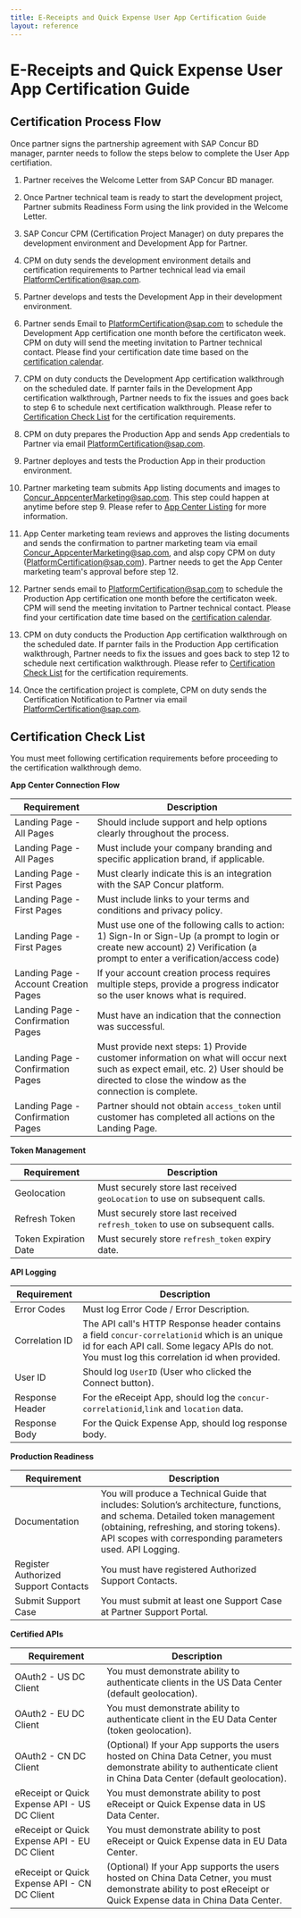 ```yaml
---
title: E-Receipts and Quick Expense User App Certification Guide
layout: reference
---
```


# E-Receipts and Quick Expense User App Certification Guide

## Certification Process Flow

Once partner signs the partnership agreement with SAP Concur BD manager, parnter needs to follow the steps below to complete the User App certifiation.

1. Partner receives the Welcome Letter from SAP Concur BD manager.

2. Once Partner technical team is ready to start the development project, Partner submits Readiness Form using the link provided in the Welcome Letter.

3. SAP Concur CPM (Certification Project Manager) on duty prepares the development environment and Development App for Partner.

4. CPM on duty sends the development environment details and certification requirements to Partner technical lead via email [PlatformCertification@sap.com](mailto:platformcertification@sap.com). 

5. Partner develops and tests the Development App in their development environment.

6. Partner sends Email to [PlatformCertification@sap.com](mailto:platformcertification@sap.com) to schedule the Development App certification one month before the certificaton week. CPM on duty will send the meeting invitation to Partner technical contact. Please find your certification date time based on the [certification calendar](user-app-certification-calender.pdf).

7. CPM on duty conducts the Development App certification walkthrough on the scheduled date. If parnter fails in the Development App certification walkthrough, Partner needs to fix the issues and goes back to step 6 to schedule next certification walkthrough. Please refer to [Certification Check List](#certification-check-list) for the certification requirements. 

8. CPM on duty prepares the Production App and sends App credentials to Partner via email [PlatformCertification@sap.com](mailto:platformcertification@sap.com). 

9. Partner deployes and tests the Production App in their production environment. 

10. Partner marketing team submits App listing documents and images to [Concur_AppcenterMarketing@sap.com](mailto:Concur_AppcenterMarketing@sap.com). This step could happen at anytime before step 9. Please refer to [App Center Listing](#creating-and-updating-an-app-center-listing) for more information.

11. App Center marketing team reviews and approves the listing documents and sends the confirmation to partner marketing team via email [Concur_AppcenterMarketing@sap.com](mailto:Concur_AppcenterMarketing@sap.com), and alsp copy CPM on duty ([PlatformCertification@sap.com](mailto:platformcertification@sap.com)). Partner needs to get the App Center marketing team's approval before step 12. 

12. Partner sends email to [PlatformCertification@sap.com](mailto:platformcertification@sap.com) to schedule the Production App certification one month before the certificaton week. CPM will send the meeting invitation to Partner technical contact. Please find your certification date time based on the [certification calendar](user-app-certification-calender.pdf).

13. CPM on duty conducts the Production App certification walkthrough on the scheduled date. If parnter fails in the Production App certification walkthrough, Partner needs to fix the issues and goes back to step 12 to schedule next certification walkthrough. Please refer to [Certification Check List](#certification-check-list) for the certification requirements. 

14. Once the certification project is complete, CPM on duty sends the Certification Notification to Partner via email [PlatformCertification@sap.com](mailto:platformcertification@sap.com). 

## Certification Check List

You must meet following certification requirements before proceeding to the certification walkthrough demo.

 **App Center Connection Flow**

|Requirement | Description |
| --- | --- |
|Landing Page - All Pages |Should include support and help options clearly throughout the process. |
|Landing Page - All Pages |Must include your company branding and specific application brand, if applicable​. |
|Landing Page - First Pages |Must clearly indicate this is an integration with the SAP Concur platform. |
|Landing Page - First Pages |Must include links to your terms and conditions and privacy policy. |
|Landing Page - First Pages |Must use one of the following calls to action: 1) Sign-In or Sign-Up (a prompt to login or create new account) 2) Verification (a prompt to enter a verification/access code)​ |
|Landing Page - Account Creation Pages |If your account creation process requires multiple steps, provide a progress indicator so the user knows what is required. |
|Landing Page - Confirmation Pages |Must have an indication that the connection was successful. |
|Landing Page - Confirmation Pages |Must provide next steps​: 1) Provide customer information on what will occur next such as expect email, etc. 2) User should be directed to close the window as the connection is complete. |
|Landing Page - Confirmation Pages |Partner should not obtain `access_token` until customer has completed all actions on the Landing Page.​ |

 **Token Management**

|Requirement | Description |
| --- | --- |
|Geolocation | Must securely store last received `geoLocation` to use on subsequent calls. |
|Refresh Token | Must securely store last received `refresh_token` to use on subsequent calls. |
|Token Expiration Date | Must securely store `refresh_token` expiry date. |

 **API Logging**

|Requirement | Description |
| --- | --- |
|Error Codes |Must log Error Code / Error Description. |
|Correlation ID|The API call's HTTP Response header contains a field `concur-correlationid` which is an unique id for each API call. Some legacy APIs do not. You must log this correlation id when provided.  |
|User ID |Should log `UserID` (User who clicked the Connect button).|
|Response Header |For the eReceipt App, should log the `concur-correlationid`,`link` and `location` data. |
|Response Body |For the Quick Expense App, should log response body. |

**Production Readiness**

|Requirement | Description |
| --- | --- |
|Documentation |You will produce a Technical Guide that includes: Solution’s architecture, functions, and schema. Detailed token management (obtaining, refreshing, and storing tokens). API scopes with corresponding parameters used.​ API Logging. |
|Register Authorized Support Contacts |You must have registered Authorized Support Contacts​. |
|Submit Support Case |You must submit at least one Support Case at Partner Support Portal. |

**Certified APIs**

|Requirement | Description |
| --- | --- |
|OAuth2 - US DC Client |You must demonstrate ability to authenticate clients in the US Data Center (default geolocation). |
|OAuth2 - EU DC Client |You must demonstrate ability to authenticate client in the EU Data Center (token geolocation). |
|OAuth2 - CN DC Client |(Optional) If your App supports the users hosted on China Data Cetner, you must demonstrate ability to authenticate client in China Data Center (default geolocation). |
|eReceipt or Quick Expense API - US DC Client |You must demonstrate ability to post eReceipt or Quick Expense data in US Data Center. |
|eReceipt or Quick Expense API - EU DC Client |You must demonstrate ability to post eReceipt or Quick Expense data in EU Data Center. |
|eReceipt or Quick Expense API - CN DC Client |(Optional) If your App supports the users hosted on China Data Cetner, you must demonstrate ability to post eReceipt or Quick Expense data in China Data Center. |
